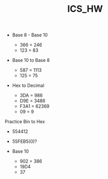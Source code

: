 ﻿---
title: "ICS_HW"
tags:
- Notes
- ICS
enableToc: false # do not show a table of contents on this page
---
- Base 8 - Base 10
	- 366 = 246
	- 123 = 83
- Base 10 to Base 8
	- 587 = 1113
	- 125 = 75

- Hex to Decimal
	- 3DA = 986
	- D9E = 3486
	- F3A1 = 62369  
	- 09 = 9

Practice Bin to Hex

- 554412
- 55FEB5(0)?

- Base 10
	- 902 = 386
	- 19D4
	- 37 
